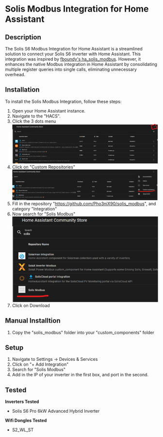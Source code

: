 # Solis Modbus Integration for Home Assistant

## Description

The Solis S6 Modbus Integration for Home Assistant is a streamlined solution to connect your Solis S6 inverter with Home Assistant. This integration was inspired by [fboundy's ha_solis_modbus](https://github.com/fboundy/ha_solis_modbus/tree/main). However, it enhances the native Modbus integration in Home Assistant by consolidating multiple register queries into single calls, eliminating unnecessary overhead.

## Installation

To install the Solis Modbus Integration, follow these steps:

1. Open your Home Assistant instance.
2. Navigate to the "HACS".
3. Click the 3 dots menu
![img.png](img.png)
4. Click on "Custom Repositories"
![img_1.png](img_1.png)
5. Fill in the repository "https://github.com/Pho3niX90/solis_modbus", and category "Integration"
6. Now search for "Solis Modbus"
![img_2.png](img_2.png)
7. Click on Download


## Manual Installtion
1. Copy the "solis_modbus" folder into your "custom_components" folder

## Setup
1. Navigate to Settings -> Devices & Services
2. Click on "+ Add Integration"
3. Search for "Solis Modbus"
4. Add in the IP of your inverter in the first box, and port in the second.

## Tested
**Inverters Tested**
- Solis S6 Pro 6kW Advanced Hybrid Inverter

**Wifi Dongles Tested**
- S2_WL_ST
